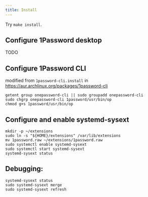 ```yaml
---
title: Install 
---
```


Try `make install`.

## Configure 1Password desktop

TODO

## Configure 1Password CLI

modified from `1password-cli.install` in https://aur.archlinux.org/packages/1password-cli

    getent group onepassword-cli || sudo groupadd onepassword-cli
    sudo chgrp onepassword-cli 1password/usr/bin/op
    chmod g+s 1password/usr/bin/op

## Configure and enable systemd-sysext

    mkdir -p ~/extensions
    sudo ln -s "${HOME}/extensions" /var/lib/extensions
    mv 1password.raw ~/extensions/1password.raw
    sudo systemctl enable systemd-sysext
    sudo systemctl start systemd-sysext
    systemd-sysext status

## Debugging:

    systemd-sysext status
    sudo systemd-sysext merge
    sudo systemd-sysext refresh
